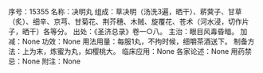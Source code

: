 序号：15355
名称：决明丸
组成：草决明（汤洗3遍，晒干）、菥蓂子、甘草（炙）、细辛、京芎、甘菊花、荆芥穗、木贼、旋覆花、苍术（河水浸，切作片子，晒干）各等分。
出处：《圣济总录》卷一○八。
主治：眼目风毒昏暗。
加减：None
功效：None
用法用量：每服1丸，不拘时候，细嚼茶酒送下。
制备方法：上为末，炼蜜为丸，如樱桃大。
临床应用：None
各家论述：None
用药禁忌：None
附注：None
